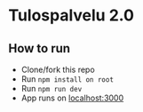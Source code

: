 # Tulospalvelu 2.0

## How to run

- Clone/fork this repo
- Run `npm install on root`
- Run `npm run dev`
- App runs on [localhost:3000](http://localhost:3000)
